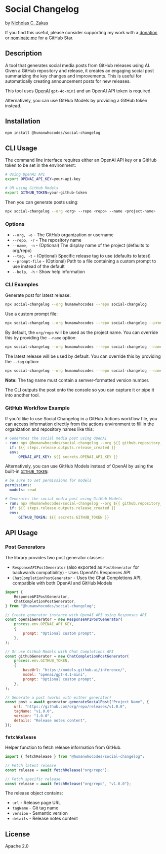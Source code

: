 # Social Changelog

by [Nicholas C. Zakas](https://humanwhocodes.com)

If you find this useful, please consider supporting my work with a [donation](https://humanwhocodes.com/donate) or [nominate me](https://stars.github.com/nominate/) for a GitHub Star.

## Description

A tool that generates social media posts from GitHub releases using AI. Given a GitHub repository and release, it creates an engaging social post summarizing the key changes and improvements. This is useful for automatically creating announcement posts for new releases.

This tool uses [OpenAI](https://platform.openai.com) `gpt-4o-mini` and an OpenAI API token is required.

Alternatively, you can use GitHub Models by providing a GitHub token instead.

## Installation

```bash
npm install @humanwhocodes/social-changelog
```

## CLI Usage

The command line interface requires either an OpenAI API key or a GitHub token to be set in the environment:

```bash
# Using OpenAI API
export OPENAI_API_KEY=your-api-key

# OR using GitHub Models
export GITHUB_TOKEN=your-github-token
```

Then you can generate posts using:

```bash
npx social-changelog --org <org> --repo <repo> --name <project-name>
```

### Options

- `--org, -o` - The GitHub organization or username
- `--repo, -r` - The repository name
- `--name, -n` - (Optional) The display name of the project (defaults to org/repo)
- `--tag, -t` - (Optional) Specific release tag to use (defaults to latest)
- `--prompt-file` - (Optional) Path to a file containing a custom prompt to use instead of the default
- `--help, -h` - Show help information

### CLI Examples

Generate post for latest release:

```bash
npx social-changelog --org humanwhocodes --repo social-changelog
```

Use a custom prompt file:

```bash
npx social-changelog --org humanwhocodes --repo social-changelog --prompt-file ./my-prompt.txt
```

By default, the `org/repo` will be used as the project name. You can override this by providing the `--name` option:

```bash
npx social-changelog --org humanwhocodes --repo social-changelog --name "Social Changelog"
```

The latest release will be used by default. You can override this by providing the `--tag` option:

```bash
npx social-changelog --org humanwhocodes --repo social-changelog --name "Social Changelog" --tag v1.0.0
```

**Note:** The tag name must contain a semver-formatted version number.

The CLI outputs the post onto the console so you can capture it or pipe it into another tool.

### GitHub Workflow Example

If you'd like to use Social Changelog in a GitHub Actions workflow file, you can access information directly from the actions environment to fill in the organization and repository names like this:

```yaml
# Generates the social media post using OpenAI
- run: npx @humanwhocodes/social-changelog --org ${{ github.repository_owner }} --repo ${{ github.event.repository.name }} > social-post.txt
  if: ${{ steps.release.outputs.release_created }}
  env:
      OPENAI_API_KEY: ${{ secrets.OPENAI_API_KEY }}
```

Alternatively, you can use GitHub Models instead of OpenAI by using the built-in [`GITHUB_TOKEN`](https://docs.github.com/en/github-models/integrating-ai-models-into-your-development-workflow#using-ai-models-with-github-actions):

```yaml
# be sure to set permissions for models
permissions:
  models: read

# Generates the social media post using GitHub Models
- run: npx @humanwhocodes/social-changelog --org ${{ github.repository_owner }} --repo ${{ github.event.repository.name }} > social-post.txt
  if: ${{ steps.release.outputs.release_created }}
  env:
      GITHUB_TOKEN: ${{ secrets.GITHUB_TOKEN }}
```

## API Usage

### Post Generators

The library provides two post generator classes:

- `ResponseAPIPostGenerator` (also exported as `PostGenerator` for backwards compatibility) - Uses OpenAI's Responses API
- `ChatCompletionPostGenerator` - Uses the Chat Completions API, compatible with both OpenAI and GitHub Models

```javascript
import {
	ResponseAPIPostGenerator,
	ChatCompletionPostGenerator,
} from "@humanwhocodes/social-changelog";

// Create generator instance with OpenAI API using Responses API
const openaiGenerator = new ResponseAPIPostGenerator(
	process.env.OPENAI_API_KEY,
	{
		prompt: "Optional custom prompt",
	},
);

// Or use GitHub Models with Chat Completions API
const githubGenerator = new ChatCompletionPostGenerator(
	process.env.GITHUB_TOKEN,
	{
		baseUrl: "https://models.github.ai/inference/",
		model: "openai/gpt-4.1-mini",
		prompt: "Optional custom prompt",
	},
);

// Generate a post (works with either generator)
const post = await generator.generateSocialPost("Project Name", {
	url: "https://github.com/org/repo/releases/v1.0.0",
	tagName: "v1.0.0",
	version: "1.0.0",
	details: "Release notes content",
});
```

### `fetchRelease`

Helper function to fetch release information from GitHub.

```javascript
import { fetchRelease } from "@humanwhocodes/social-changelog";

// Fetch latest release
const release = await fetchRelease("org/repo");

// Fetch specific release
const release = await fetchRelease("org/repo", "v1.0.0");
```

The release object contains:

- `url` - Release page URL
- `tagName` - Git tag name
- `version` - Semantic version
- `details` - Release notes content

## License

Apache 2.0
